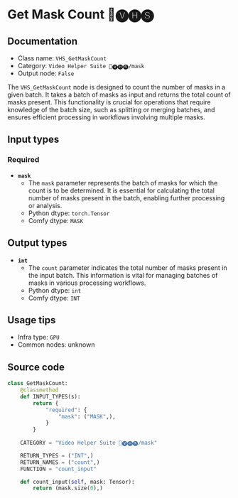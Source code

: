 # Get Mask Count 🎥🅥🅗🅢
## Documentation
- Class name: `VHS_GetMaskCount`
- Category: `Video Helper Suite 🎥🅥🅗🅢/mask`
- Output node: `False`

The `VHS_GetMaskCount` node is designed to count the number of masks in a given batch. It takes a batch of masks as input and returns the total count of masks present. This functionality is crucial for operations that require knowledge of the batch size, such as splitting or merging batches, and ensures efficient processing in workflows involving multiple masks.
## Input types
### Required
- **`mask`**
    - The `mask` parameter represents the batch of masks for which the count is to be determined. It is essential for calculating the total number of masks present in the batch, enabling further processing or analysis.
    - Python dtype: `torch.Tensor`
    - Comfy dtype: `MASK`
## Output types
- **`int`**
    - The `count` parameter indicates the total number of masks present in the input batch. This information is vital for managing batches of masks in various processing workflows.
    - Python dtype: `int`
    - Comfy dtype: `INT`
## Usage tips
- Infra type: `GPU`
- Common nodes: unknown


## Source code
```python
class GetMaskCount:
    @classmethod
    def INPUT_TYPES(s):
        return {
            "required": {
                "mask": ("MASK",),
            }
        }
    
    CATEGORY = "Video Helper Suite 🎥🅥🅗🅢/mask"

    RETURN_TYPES = ("INT",)
    RETURN_NAMES = ("count",)
    FUNCTION = "count_input"

    def count_input(self, mask: Tensor):
        return (mask.size(0),)

```
